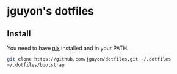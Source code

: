 # jguyon's dotfiles

## Install

You need to have [nix](https://nixos.org/nix/) installed and in your PATH.

```sh
git clone https://github.com/jguyon/dotfiles.git ~/.dotfiles
~/.dotfiles/bootstrap
```
